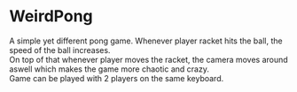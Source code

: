 # WeirdPong
 
A simple yet different pong game. Whenever player racket hits the ball, the speed of the ball increases. <br/>
On top of that whenever player moves the racket, the camera moves around aswell which makes the game more chaotic and crazy. <br/>
Game can be played with 2 players on the same keyboard.

